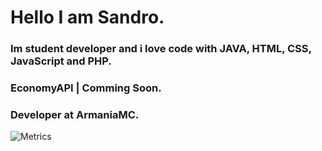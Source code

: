 # Hello I am Sandro.
### Im student developer and i love code with JAVA, HTML, CSS, JavaScript and PHP.
### EconomyAPI | Comming Soon.
### Developer at ArmaniaMC.
![Metrics](https://metrics.lecoq.io/Sandro642?template=classic&lines=1&code=1&activity=1&notable=1&isocalendar=1&languages=1&followup=1&achievements=1&pagespeed=1&isocalendar.duration=half-year&languages.limit=8&languages.threshold=0%25&languages.colors=github&languages.sections=most-used&languages.indepth=false&languages.analysis.timeout=15&languages.categories=markup%2C%20programming&languages.recent.categories=markup%2C%20programming&languages.recent.load=300&languages.recent.days=14&followup.sections=repositories&followup.indepth=false&code.lines=12&code.load=400&code.days=3&code.visibility=public&activity.limit=5&activity.load=300&activity.days=14&activity.visibility=all&activity.timestamps=false&activity.filter=all&achievements.threshold=C&achievements.secrets=true&achievements.display=detailed&achievements.limit=0&notable.from=organization&notable.repositories=false&notable.indepth=false&notable.types=commit&pagespeed.url=.user.website&pagespeed.detailed=false&pagespeed.screenshot=false&config.timezone=Europe%2FRome)
